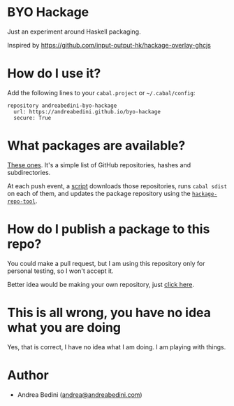 # BYO Hackage

Just an experiment around Haskell packaging.

Inspired by https://github.com/input-output-hk/hackage-overlay-ghcjs

# How do I use it?

Add the following lines to your `cabal.project` or `~/.cabal/config`:

```
repository andreabedini-byo-hackage
  url: https://andreabedini.github.io/byo-hackage
  secure: True
```

# What packages are available?

[These ones](https://github.com/andreabedini/byo-hackage/blob/main/packages.tsv). It's a simple list of GitHub repositories, hashes and subdirectories.

At each push event, a [script](https://github.com/andreabedini/byo-hackage/blob/main/build.sh) downloads those repositories, runs `cabal sdist` on each of them, and updates the package repository using the [`hackage-repo-tool`](https://hackage.haskell.org/package/hackage-repo-tool).

# How do I publish a package to this repo?

You could make a pull request, but I am using this repository only for personal testing, so I won't accept it.

Better idea would be making your own repository, just [click here](https://github.com/andreabedini/byo-hackage/generate).

# This is all wrong, you have no idea what you are doing

Yes, that is correct, I have no idea what I am doing. I am playing with things.

# Author

- Andrea Bedini (andrea@andreabedini.com)
